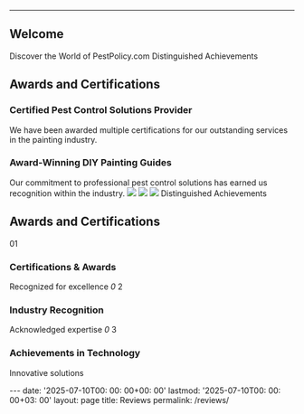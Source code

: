 ---
## Welcome
Discover the World of PestPolicy.com
[](https://startertemplatecloud.com/e28/#)
Distinguished Achievements
## Awards and Certifications
### Certified Pest Control Solutions Provider
We have been awarded multiple certifications for our outstanding services in the painting industry.
### Award-Winning DIY Painting Guides
Our commitment to professional pest control solutions has earned us recognition within the industry.
![](/assets/img//)
![](/assets/img//)
![](/assets/img//)
Distinguished Achievements
## Awards and Certifications
01
### Certifications & Awards
Recognized for excellence
*0*
2
### Industry Recognition
Acknowledged expertise
*0*
3
### Achievements in Technology
Innovative solutions

﻿--- date: '2025-07-10T00: 00: 00+00: 00' lastmod: '2025-07-10T00: 00: 00+03: 00' layout: page title: Reviews permalink: /reviews/
